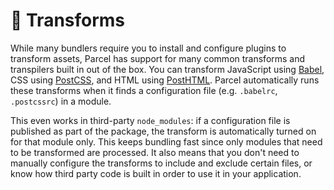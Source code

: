 # 🐠 Transforms

While many bundlers require you to install and configure plugins to transform assets, Parcel has support for many common transforms and transpilers built in out of the box. You can transform JavaScript using [Babel](https://babeljs.io), CSS using [PostCSS](http://postcss.org), and HTML using [PostHTML](https://github.com/posthtml/posthtml). Parcel automatically runs these transforms when it finds a configuration file (e.g. `.babelrc`, `.postcssrc`) in a module.

This even works in third-party `node_modules`: if a configuration file is published as part of the package, the transform is automatically turned on for that module only. This keeps bundling fast since only modules that need to be transformed are processed. It also means that you don't need to manually configure the transforms to include and exclude certain files, or know how third party code is built in order to use it in your application.
